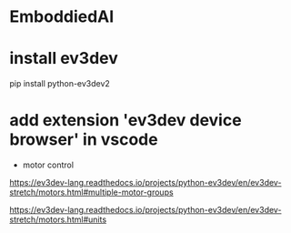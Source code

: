 # EmboddiedAI



# install ev3dev
pip install python-ev3dev2


# add extension 'ev3dev device browser' in vscode


- motor control 

https://ev3dev-lang.readthedocs.io/projects/python-ev3dev/en/ev3dev-stretch/motors.html#multiple-motor-groups

https://ev3dev-lang.readthedocs.io/projects/python-ev3dev/en/ev3dev-stretch/motors.html#units
